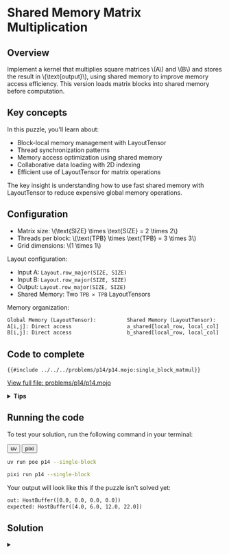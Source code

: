 # Shared Memory Matrix Multiplication

## Overview

Implement a kernel that multiplies square matrices \\(A\\) and \\(B\\) and stores the result in \\(\text{output}\\), using shared memory to improve memory access efficiency. This version loads matrix blocks into shared memory before computation.

## Key concepts

In this puzzle, you'll learn about:
- Block-local memory management with LayoutTensor
- Thread synchronization patterns
- Memory access optimization using shared memory
- Collaborative data loading with 2D indexing
- Efficient use of LayoutTensor for matrix operations

The key insight is understanding how to use fast shared memory with LayoutTensor to reduce expensive global memory operations.

## Configuration

- Matrix size: \\(\\text{SIZE} \\times \\text{SIZE} = 2 \\times 2\\)
- Threads per block: \\(\\text{TPB} \\times \\text{TPB} = 3 \\times 3\\)
- Grid dimensions: \\(1 \\times 1\\)

Layout configuration:
- Input A: `Layout.row_major(SIZE, SIZE)`
- Input B: `Layout.row_major(SIZE, SIZE)`
- Output: `Layout.row_major(SIZE, SIZE)`
- Shared Memory: Two `TPB × TPB` LayoutTensors

Memory organization:

```txt
Global Memory (LayoutTensor):          Shared Memory (LayoutTensor):
A[i,j]: Direct access                  a_shared[local_row, local_col]
B[i,j]: Direct access                  b_shared[local_row, local_col]
```

## Code to complete

```mojo
{{#include ../../../problems/p14/p14.mojo:single_block_matmul}}
```
<a href="{{#include ../_includes/repo_url.md}}/blob/main/problems/p14/p14.mojo" class="filename">View full file: problems/p14/p14.mojo</a>

<details>
<summary><strong>Tips</strong></summary>

<div class="solution-tips">

1. Load matrices to shared memory using global and local indices
2. Call `barrier()` after loading
3. Compute dot product using shared memory indices
4. Check array bounds for all operations
</div>
</details>

## Running the code

To test your solution, run the following command in your terminal:

<div class="code-tabs" data-tab-group="package-manager">
  <div class="tab-buttons">
    <button class="tab-button">uv</button>
    <button class="tab-button">pixi</button>
  </div>
  <div class="tab-content">

```bash
uv run poe p14 --single-block
```

  </div>
  <div class="tab-content">

```bash
pixi run p14 --single-block
```

  </div>
</div>

Your output will look like this if the puzzle isn't solved yet:
```txt
out: HostBuffer([0.0, 0.0, 0.0, 0.0])
expected: HostBuffer([4.0, 6.0, 12.0, 22.0])
```

## Solution

<details class="solution-details">
<summary></summary>

```mojo
{{#include ../../../solutions/p14/p14.mojo:single_block_matmul_solution}}
```

<div class="solution-explanation">

The shared memory implementation with LayoutTensor improves performance through efficient memory access patterns:

### Memory organization

```txt
Input Tensors (2×2):                Shared Memory (3×3):
Matrix A:                           a_shared:
 [a[0,0] a[0,1]]                     [s[0,0] s[0,1] s[0,2]]
 [a[1,0] a[1,1]]                     [s[1,0] s[1,1] s[1,2]]
                                     [s[2,0] s[2,1] s[2,2]]
Matrix B:                           b_shared: (similar layout)
 [b[0,0] b[0,1]]                     [t[0,0] t[0,1] t[0,2]]
 [b[1,0] b[1,1]]                     [t[1,0] t[1,1] t[1,2]]
                                     [t[2,0] t[2,1] t[2,2]]
```

### Implementation Phases:

1. **Shared Memory Setup**:
   ```mojo
   # Create 2D shared memory tensors using TensorBuilder
   a_shared = tb[dtype]().row_major[TPB, TPB]().shared().alloc()
   b_shared = tb[dtype]().row_major[TPB, TPB]().shared().alloc()
   ```

2. **Thread Indexing**:
   ```mojo
   # Global indices for matrix access
   row = block_dim.y * block_idx.y + thread_idx.y
   col = block_dim.x * block_idx.x + thread_idx.x

   # Local indices for shared memory
   local_row = thread_idx.y
   local_col = thread_idx.x
   ```

3. **Data Loading**:
   ```mojo
   # Load data into shared memory using LayoutTensor indexing
   if row < size and col < size:
       a_shared[local_row, local_col] = a[row, col]
       b_shared[local_row, local_col] = b[row, col]
   ```

4. **Computation with Shared Memory**:
   ```mojo
   # Guard ensures we only compute for valid matrix elements
   if row < size and col < size:
       # Initialize accumulator with output tensor's type
       var acc: output.element_type = 0

       # Compile-time unrolled loop for matrix multiplication
       @parameter
       for k in range(size):
           acc += a_shared[local_row, k] * b_shared[k, local_col]

       # Write result only for threads within matrix bounds
       output[row, col] = acc
   ```

   Key aspects:
   - **Boundary check**: `if row < size and col < size`
     * Prevents out-of-bounds computation
     * Only valid threads perform work
     * Essential because TPB (3×3) > SIZE (2×2)

   - **Accumulator Type**: `var acc: output.element_type`
     * Uses output tensor's element type for type safety
     * Ensures consistent numeric precision
     * Initialized to zero before accumulation

   - **Loop Optimization**: `@parameter for k in range(size)`
     * Unrolls the loop at compile time
     * Enables better instruction scheduling
     * Efficient for small, known matrix sizes

   - **Result Writing**: `output[row, col] = acc`
     * Protected by the same guard condition
     * Only valid threads write results
     * Maintains matrix bounds safety

### Thread safety and synchronization:

1. **Guard conditions**:
   - Input Loading: `if row < size and col < size`
   - Computation: Same guard ensures thread safety
   - Output Writing: Protected by the same condition
   - Prevents invalid memory access and race conditions

2. **Memory access safety**:
   - Shared memory: Accessed only within TPB bounds
   - Global memory: Protected by size checks
   - Output: Guarded writes prevent corruption

### Key language features:

1. **LayoutTensor benefits**:
   - Direct 2D indexing simplifies code
   - Type safety through `element_type`
   - Efficient memory layout handling

2. **Shared memory allocation**:
   - TensorBuilder for structured allocation
   - Row-major layout matching input tensors
   - Proper alignment for efficient access

3. **Synchronization**:
   - `barrier()` ensures shared memory consistency
   - Proper synchronization between load and compute
   - Thread cooperation within block

### Performance optimizations:

1. **Memory Access Efficiency**:
   - Single global memory load per element
   - Multiple reuse through shared memory
   - Coalesced memory access patterns

2. **Thread cooperation**:
   - Collaborative data loading
   - Shared data reuse
   - Efficient thread synchronization

3. **Computational benefits**:
   - Reduced global memory traffic
   - Better cache utilization
   - Improved instruction throughput

This implementation significantly improves performance over the naive version by:
- Reducing global memory accesses
- Enabling data reuse through shared memory
- Using efficient 2D indexing with LayoutTensor
- Maintaining proper thread synchronization
</div>
</details>
